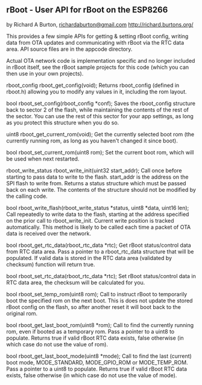 rBoot - User API for rBoot on the ESP8266
------------------------------------------
by Richard A Burton, richardaburton@gmail.com
http://richard.burtons.org/

This provides a few simple APIs for getting & setting rBoot config, writing data
from OTA updates and communicating with rBoot via the RTC data area. API source
files are in the appcode directory.

Actual OTA network code is implementation specific and no longer included in
rBoot itself, see the rBoot sample projects for this code (which you can then
use in your own projects).

  rboot_config rboot_get_config(void);
    Returns rboot_config (defined in rboot.h) allowing you to modify any values
    in it, including the rom layout.

  bool rboot_set_config(rboot_config *conf);
    Saves the rboot_config structure back to sector 2 of the flash, while
    maintaining the contents of the rest of the sector. You can use the rest of
    this sector for your app settings, as long as you protect this structure
    when you do so.

  uint8 rboot_get_current_rom(void);
    Get the currently selected boot rom (the currently running rom, as long as
    you haven't changed it since boot).

  bool rboot_set_current_rom(uint8 rom);
    Set the current boot rom, which will be used when next restarted.

  rboot_write_status rboot_write_init(uint32 start_addr);
    Call once before starting to pass data to write to the flash. start_addr is
    the address on the SPI flash to write from. Returns a status structure which
    must be passed back on each write. The contents of the structure should not
    be modified by the calling code.

  bool rboot_write_flash(rboot_write_status *status, uint8 *data, uint16 len);
    Call repeatedly to write data to the flash, starting at the address
    specified on the prior call to rboot_write_init. Current write position is
    tracked automatically. This method is likely to be called each time a packet
    of OTA data is received over the network.

  bool rboot_get_rtc_data(rboot_rtc_data *rtc);
    Get rBoot status/control data from RTC data area. Pass a pointer to a
    rboot_rtc_data structure that will be populated. If valid data is stored
    in the RTC data area (validated by checksum) function will return true.

  bool rboot_set_rtc_data(rboot_rtc_data *rtc);
    Set rBoot status/control data in RTC data area, the checksum will be
    calculated for you.

  bool rboot_set_temp_rom(uint8 rom);
    Call to instruct rBoot to temporarily boot the specified rom on the next
    boot. This is does not update the stored rBoot config on the flash, so after
    another reset it will boot back to the original rom.

  bool rboot_get_last_boot_rom(uint8 *rom);
    Call to find the currently running rom, even if booted as a temporary rom.
    Pass a pointer to a uint8 to populate. Returns true if valid rBoot RTC data
    exists, false otherwise (in which case do not use the value of rom).

  bool rboot_get_last_boot_mode(uint8 *mode);
    Call to find the last (current) boot mode, MODE_STANDARD, MODE_GPIO_ROM or
    MODE_TEMP_ROM. Pass a pointer to a uint8 to populate. Returns true if valid
    rBoot RTC data exists, false otherwise (in which case do not use the value
    of mode).
